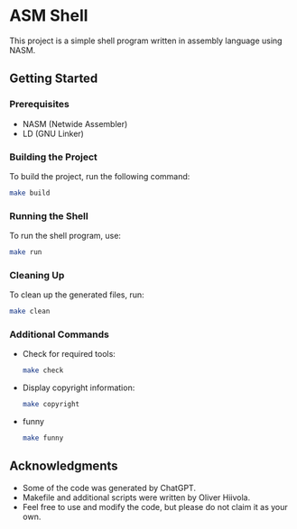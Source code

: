 # ASM Shell

This project is a simple shell program written in assembly language using NASM.

## Getting Started

### Prerequisites

- NASM (Netwide Assembler)
- LD (GNU Linker)

### Building the Project

To build the project, run the following command:

```sh
make build
```

### Running the Shell

To run the shell program, use:

```sh
make run
```

### Cleaning Up

To clean up the generated files, run:

```sh
make clean
```

### Additional Commands

- Check for required tools:

    ```sh
    make check
    ```

- Display copyright information:

    ```sh
    make copyright
    ```

- funny
    ```sh
    make funny
    ```

## Acknowledgments

- Some of the code was generated by ChatGPT.
- Makefile and additional scripts were written by Oliver Hiivola.
- Feel free to use and modify the code, but please do not claim it as your own.